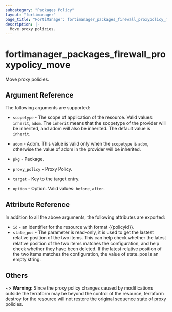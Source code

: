 ```yaml
---
subcategory: "Packages Policy"
layout: "fortimanager"
page_title: "FortiManager: fortimanager_packages_firewall_proxypolicy_move"
description: |-
  Move proxy policies.
---
```


# fortimanager_packages_firewall_proxypolicy_move
Move proxy policies.

## Argument Reference


The following arguments are supported:

* `scopetype` - The scope of application of the resource. Valid values: `inherit`, `adom`. The `inherit` means that the scopetype of the provider will be inherited, and adom will also be inherited. The default value is `inherit`.
* `adom` - Adom. This value is valid only when the `scopetype` is `adom`, otherwise the value of adom in the provider will be inherited.
* `pkg` - Package.
* `proxy_policy` - Proxy Policy.

* `target` - Key to the target entry.
* `option` - Option. Valid values: `before`, `after`.


## Attribute Reference

In addition to all the above arguments, the following attributes are exported:
* `id` - an identifier for the resource with format {{policyid}}.
* `state_pos` - The parameter is read-only, it is used to get the lastest relative position of the two items. This can help check whether the latest relative position of the two items matches the configuration, and help check whether they have been deleted. If the latest relative position of the two items matches the configuration, the value of state_pos is an empty string.

## Others

~> **Warning:** Since the proxy policy changes caused by modifications outside the terraform may be beyond the control of the resource, terraform destroy for the resource will not restore the original sequence state of proxy policies.

